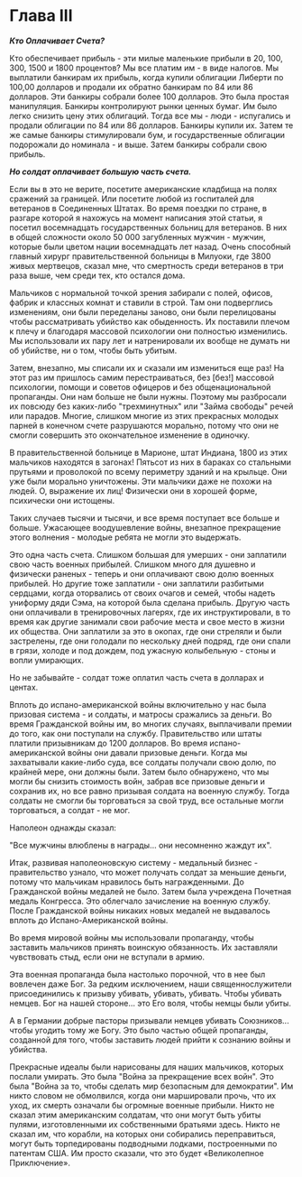 
# Глава III

***Кто Оплачивает Счета?***

Кто обеспечивает прибыль - эти милые маленькие прибыли в 20, 100, 300, 1500 и 1800 процентов? Мы все платим им - в виде налогов. Мы выплатили банкирам их прибыль, когда купили облигации Либерти <!--(Liberty Bonds?)--> <!-- Liberty Bonds are a financial concept where someone invests in government--> по 100,00 долларов и продали их обратно банкирам по 84 или 86 долларов. Эти банкиры собрали более 100 долларов. Это была простая манипуляция. Банкиры контролируют рынки ценных бумаг. Им было легко снизить цену этих облигаций. Тогда все мы - люди - испугались и продали облигации по 84 или 86 долларов. Банкиры купили их. Затем те же самые банкиры стимулировали бум, и государственные облигации подорожали до номинала - и выше. Затем банкиры собрали свою прибыль.

***Но солдат оплачивает большую часть счета.***

Если вы в это не верите, посетите американские кладбища на полях сражений за границей. Или посетите любой из госпиталей для ветеранов в Соединенных Штатах. Во время поездки по стране, в разгаре которой я нахожусь на момент написания этой статьи, я посетил восемнадцать государственных больниц для ветеранов. В них в общей сложности около 50 000 загубленных мужчин - мужчин, которые были цветом нации <!--(In Russian, it is more appropriate to say "цвет нации" in meaning "the pride of the nation" than “избранный народ”/ “the chosen ones of the nations” literal translation “the pick of the nation") --> восемнадцать лет назад. Очень способный главный хирург правительственной больницы в Милуоки, где 3800 живых мертвецов, сказал мне, что смертность среди ветеранов в три раза выше, чем среди тех, кто остался дома. <!-- I think цвет нации is the correct sense of this phrase -->

Мальчиков с нормальной точкой зрения забирали с полей, офисов, фабрик и классных комнат и ставили в строй. Там они подверглись изменениям, они были переделаны заново, они были перелицованы <!--(It seems to me that this is the closest Russian analogue to "about face" is "перелицованный" - turned inside out, retains the original message. It's a bit difficult for me to convey this sound in this phrase, I'm not a philologist, alliteration is closest (but I'm not sure if the term is correct). About  face (in the meaning of turned) - (verbatim) о лице - перелицованный correlation through the root of the word "лиц")--> чтобы рассматривать убийство как обыденность. Их поставили плечом к плечу и благодаря массовой психологии они полностью изменились. Мы использовали их пару лет и натренировали  их вообще не думать ни об убийстве, ни о том, чтобы быть убитым.

<!-- About Face means to turn 180 degree and face the other direction. The Russian military term from marching would be what you would want I think. His parallel here is that the soldiers are trained to change from civil loving people to hard killers and in the next paragraph he says they were then to turn away from this and become civil and loving again. This is a very hard thing for most people. I know, I can turn away suddenly but it takes me a couple of days to turn it off, most cant do this like I can. (I was a Marine a long time ago, and later I hunted criminals for the courts.) --> 

<!-- How would you say someone "Turned to Sin" or "Turned away from Sin" those would be good parallels and work with the Russian Orthodox ethos.-->  

<!-- Yes, I got it. I need to try a Russian word/phrase. "Перелицовка" is exactly turning inside out, they remained the same, but changed by 180 degrees. Turned to Sin - the Fall. Doesn't really capture the point, in my opinion. It wasn't a conscious choice, it was forcing! It was the state machine that remade them to fit their needs. They were forced to change their moral principles to immoral ones (immoral in any other situation). I'll try to find a more militarized word.-->

Затем, внезапно, мы списали их и сказали им измениться <!-- (I'm using "измениться" here because only an object can be “перелицован”. Here “the boys” are the subject)--> еще раз! На этот раз им пришлось самим перестраиваться, без [без!] массовой психологии, помощи и советов офицеров и без общенациональной пропаганды. Они нам больше не были нужны. Поэтому мы разбросали их повсюду без каких-либо "трехминутных" или "Займа свободы" речей или парадов. Многие, слишком многие из этих прекрасных молодых парней в конечном счете разрушаются морально, потому что они не смогли совершить это окончательное изменение в одиночку.

В правительственной больнице в Марионе, штат Индиана, 1800 из этих мальчиков находятся в загонах! Пятьсот из них в бараках со стальными прутьями и проволокой по всему периметру зданий и на крыльце. Они уже были морально уничтожены. Эти мальчики даже не похожи на людей. О, выражение их лиц! Физически они в хорошей форме, психически они истощены.

Таких случаев тысячи и тысячи, и все время поступает все больше и больше. Ужасающее воодушевление войны, внезапное прекращение этого волнения - молодые ребята не могли это выдержать.

Это одна часть счета. Слишком большая для умерших - они заплатили свою часть военных прибылей. Слишком много для душевно и физически раненых - теперь и они оплачивают свою долю военных прибылей. Но другие тоже заплатили - они заплатили разбитыми сердцами, когда оторвались от своих очагов и семей, чтобы надеть униформу дяди Сэма, на которой была сделана прибыль.  Другую часть они оплачивали в тренировочных лагерях, где их инструктировали, в то время как другие занимали свои рабочие места и свое место в жизни их общества. Они заплатили за это в окопах, где они стреляли и были застрелены, где они голодали по нескольку дней подряд, где они спали в грязи, холоде и под дождем, под ужасную колыбельную  -  стоны и вопли умирающих. 

Но не забывайте - солдат тоже оплатил часть счета в долларах и центах.

Вплоть до испано-американской войны включительно у нас была призовая система <!-- The prize system, judging by the further description, is it something like Kaper/privateer?!) Essentially yes, it is similar to трофей --> - и солдаты, и матросы сражались за деньги. Во время Гражданской войны им, во многих случаях, выплачивали премии до того, как они поступали на службу. Правительство или штаты платили призывникам до 1200 долларов. Во время испано-американской войны они давали призовые деньги. Когда мы захватывали какие-либо суда, все солдаты получали свою долю, по крайней мере, они должны были. Затем было обнаружено, что мы могли бы снизить стоимость войн, забрав все призовые деньги и сохранив их, но все равно призывая солдата на военную службу. Тогда солдаты не смогли бы торговаться за свой труд, все остальные могли торговаться, а солдат - не мог.

Наполеон однажды сказал:

"Все мужчины влюблены в награды... они несомненно жаждут их". <!-- (the word "награда" as "militarized decoration", it seems to me, is more suitable than "украшение" as decoration, decor) YES that is correct, награда, would be correct in my opinion -->

Итак, развивая наполеоновскую систему - медальный бизнес - правительство узнало, что может получать солдат за меньшие деньги, потому что мальчикам нравилось быть награжденными. До Гражданской войны медалей не было. Затем была учреждена Почетная медаль Конгресса. Это облегчало зачисление на военную службу. После Гражданской войны никаких новых медалей не выдавалось вплоть до Испано-Американской войны.

Во время мировой войны мы использовали пропаганду, чтобы заставить мальчиков принять воинскую обязанность. Их заставляли чувствовать стыд, если они не вступали в армию.

Эта военная пропаганда была настолько порочной, что в нее был вовлечен даже Бог. За редким исключением, наши священнослужители присоединились к призыву убивать, убивать, убивать. Чтобы убивать немцев. Бог на нашей стороне... это Его воля, чтобы немцы были убиты.

А в Германии добрые пасторы призывали немцев убивать Союзников... чтобы угодить тому же Богу. Это было частью общей пропаганды, созданной для того, чтобы заставить людей прийти к сознанию войны и убийства. 

Прекрасные идеалы были нарисованы для наших мальчиков, которых послали умирать. Это была "Война за прекращение всех войн". Это была "Война за то, чтобы сделать мир безопасным для демократии". Им никто словом не обмолвился, когда они маршировали прочь, что их уход, их смерть означали бы огромные военные прибыли. Никто не сказал этим американским солдатам, что они могут быть убиты пулями, изготовленными их собственными братьями здесь. Никто не сказал им, что корабли, на которых они собирались переправиться, могут быть торпедированы подводными лодками, построенными по патентам США. Им просто сказали, что это будет «Великолепное Приключение». <!-- (it's really up to tears. for every country, for every person, probably.I'll get back to work later. When emotions stop.) God Bless you Eugenia, you have a soft and gentle heart -->

